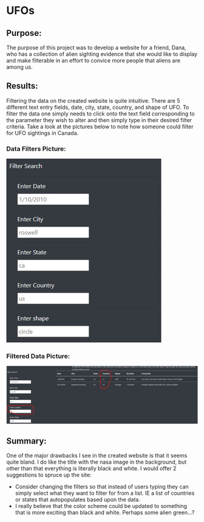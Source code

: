 # UFOs

## Purpose:
The purpose of this project was to develop a website for a friend, Dana, who has a collection of alien sighting evidence that she would like to display and make filterable in an effort to convice more people that aliens are among us.

## Results:
Filtering the data on the created website is quite intuitive.  There are 5 different text entry fields, date, city, state, country, and shape of UFO.  To filter the data one simply needs to click onto the text field corresponding to the parameter they wish to alter and then simply type in their desired filter criteria.  Take a look at the pictures below to note how someone could filter for UFO sightings in Canada.

### Data Filters Picture:
![](static/images/filters.jpg)

### Filtered Data Picture:
![](static/images/filters_example.jpg)

## Summary:
One of the major drawbacks I see in the created website is that it seems quite bland.  I do like the title with the nasa image in the background, but other than that everything is literally black and white.  I would offer 2 suggestions to spruce up the site:
- Consider changing the filters so that instead of users typing they can simply select what they want to filter for from a list.  IE a list of countries or states that autopopulates based upon the data.
- I really believe that the color scheme could be updated to something that is more exciting than black and white.  Perhaps some alien green...?
